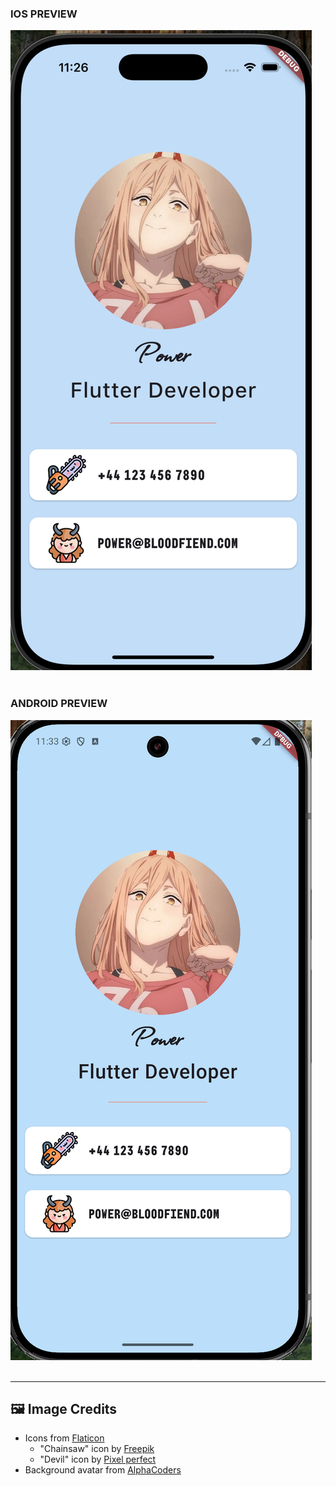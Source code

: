 ### IOS PREVIEW 
![App Screenshot](previews/ios.png)
<br><br>

### ANDROID PREVIEW
![App Screenshot](previews/android.png)
<br><br>

---

## 🖼️ Image Credits
- Icons from [Flaticon](https://www.flaticon.com/)  
  - "Chainsaw" icon by [Freepik](https://www.flaticon.com/authors/freepik)
  - "Devil" icon by [Pixel perfect](https://www.flaticon.com/authors/pixel-perfect)
- Background avatar from [AlphaCoders](https://avatarfiles.alphacoders.com/)
